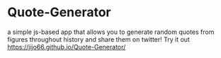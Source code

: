 # Quote-Generator
a simple js-based app that allows you to generate random quotes from figures throughout history and share them on twitter!
Try it out https://jijo66.github.io/Quote-Generator/ 
